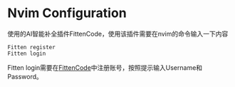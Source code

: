 # Nvim Configuration
使用的AI智能补全插件FittenCode，使用该插件需要在nvim的命令输入一下内容
```shell
Fitten register
Fitten login
```
Fitten login需要在[FittenCode](https://code.fittentech.com/)中注册账号，按照提示输入Username和Password。
